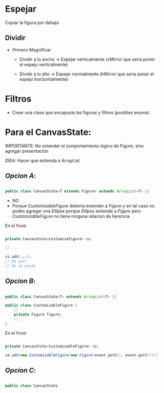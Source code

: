 # Espejar

Copiar la figura por debajo

## Dividir

+ Primero Magnificar

    - Dividir a lo ancho -> Espejar verticalmente (vMirror que seria poner el espejo verticalmente)

    - Dividir a lo alto -> Espejar normalmente (hMirror que seria poner el espejo horizontalmente)

# Filtros

- Crear una clase que encapsule las figuras y filtros (posibles enums)

# Para el CanvasState:

IMPORTANTE: No extender el comportamiento lógico de Figure, sino agregar presentación

IDEA: Hacer que extienda a ArrayList

## _Opcion A_:

```java

public class CanvasState<T extends Figure> extends ArrayList<T> {}

```

- NO
- Porque *CustomizableFigure* deberia extender a *Figure* y en tal caso no podes agregar una *Ellipse* porque *Ellipse* extiende a *Figure* pero *CustomizableFigure* no tiene ninguna relacion de herencia

En el front:

```java

private CanvasState<CustomizeFigure> cs;

// ...

cs.add(...);
// De que?
// No se puede

```

## _Opcion B_:

```java

public class CanvasState<T> extends ArrayList<T> {}

public class CustomizableFigure {
    // ...
    private Figure figure;
    // ...
}

```

En el front:

```java

private CanvasState<CustomizableFigure> cs;

cd.add(new CustomizableFigure(new Figure(event.getX(), event.getY())));

```

## _Opcion C_:


```java

public class CanvasState

```





